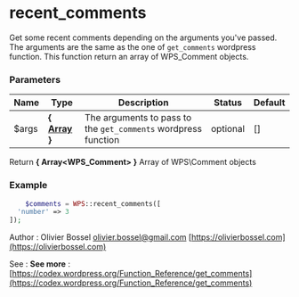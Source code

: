 # recent_comments

Get some recent comments depending on the arguments you've passed.
The arguments are the same as the one of `get_comments` wordpress function.
This function return an array of WPS_Comment objects.


### Parameters
Name  |  Type  |  Description  |  Status  |  Default
------------  |  ------------  |  ------------  |  ------------  |  ------------
$args  |  **{ [Array](http://php.net/manual/en/language.types.array.php) }**  |  The arguments to pass to the `get_comments` wordpress function  |  optional  |  []

Return **{ Array<WPS_Comment> }** Array of WPS\Comment objects

### Example
```php
	$comments = WPS::recent_comments([
  'number' => 3
]);
```
Author : Olivier Bossel [olivier.bossel@gmail.com](mailto:olivier.bossel@gmail.com) [https://olivierbossel.com](https://olivierbossel.com)

See : **See more** : [https://codex.wordpress.org/Function_Reference/get_comments](https://codex.wordpress.org/Function_Reference/get_comments)
